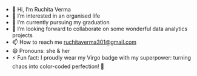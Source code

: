 - 👋 Hi, I’m Ruchita Verma
- 👀 I’m interested in an organised life
- 🌱 I’m currently pursuing my graduation
- 💞️ I’m looking forward to collaborate on some wonderful data analytics projects
- 📫 How to reach me ruchitaverma301@gmail.com
- 😄 Pronouns: she & her
- ⚡ Fun fact: I proudly wear my Virgo badge with my superpower: turning chaos into color-coded perfection! 🌟

<!---
richie1809/richie1809 is a ✨ special ✨ repository because its `README.md` (this file) appears on your GitHub profile.
You can click the Preview link to take a look at your changes.
--->
